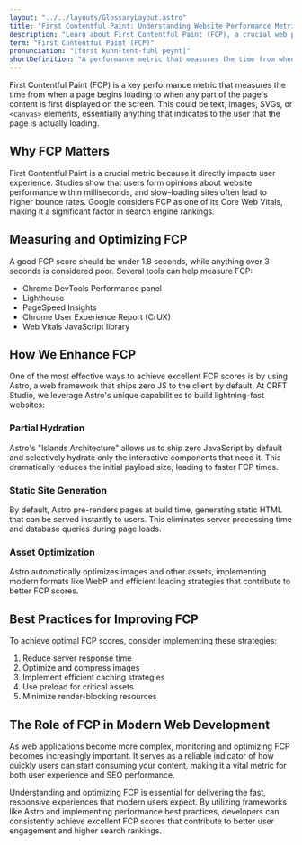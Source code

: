 ```yaml
---
layout: "../../layouts/GlossaryLayout.astro"
title: "First Contentful Paint: Understanding Website Performance Metrics"
description: "Learn about First Contentful Paint (FCP), a crucial web performance metric that measures how quickly users see the first meaningful content on your website."
term: "First Contentful Paint (FCP)"
pronunciation: "[furst kuhn-tent-fuhl peynt]"
shortDefinition: "A performance metric that measures the time from when a page starts loading to when any part of the page's content is rendered on screen."
---
```


First Contentful Paint (FCP) is a key performance metric that measures the time from when a page begins loading to when any part of the page's content is first displayed on the screen. This could be text, images, SVGs, or `<canvas>` elements, essentially anything that indicates to the user that the page is actually loading.

## Why FCP Matters

First Contentful Paint is a crucial metric because it directly impacts user experience. Studies show that users form opinions about website performance within milliseconds, and slow-loading sites often lead to higher bounce rates. Google considers FCP as one of its Core Web Vitals, making it a significant factor in search engine rankings.

## Measuring and Optimizing FCP

A good FCP score should be under 1.8 seconds, while anything over 3 seconds is considered poor. Several tools can help measure FCP:

- Chrome DevTools Performance panel
- Lighthouse
- PageSpeed Insights
- Chrome User Experience Report (CrUX)
- Web Vitals JavaScript library

## How We Enhance FCP

One of the most effective ways to achieve excellent FCP scores is by using Astro, a web framework that ships zero JS to the client by default. At CRFT Studio, we leverage Astro's unique capabilities to build lightning-fast websites:

### Partial Hydration
Astro's "Islands Architecture" allows us to ship zero JavaScript by default and selectively hydrate only the interactive components that need it. This dramatically reduces the initial payload size, leading to faster FCP times.

### Static Site Generation
By default, Astro pre-renders pages at build time, generating static HTML that can be served instantly to users. This eliminates server processing time and database queries during page loads.

### Asset Optimization
Astro automatically optimizes images and other assets, implementing modern formats like WebP and efficient loading strategies that contribute to better FCP scores.

## Best Practices for Improving FCP

To achieve optimal FCP scores, consider implementing these strategies:

1. Reduce server response time
2. Optimize and compress images
3. Implement efficient caching strategies
4. Use preload for critical assets
5. Minimize render-blocking resources

## The Role of FCP in Modern Web Development

As web applications become more complex, monitoring and optimizing FCP becomes increasingly important. It serves as a reliable indicator of how quickly users can start consuming your content, making it a vital metric for both user experience and SEO performance.

Understanding and optimizing FCP is essential for delivering the fast, responsive experiences that modern users expect. By utilizing frameworks like Astro and implementing performance best practices, developers can consistently achieve excellent FCP scores that contribute to better user engagement and higher search rankings.